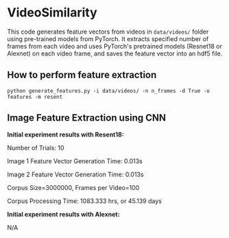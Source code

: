 # VideoSimilarity

This code generates feature vectors from videos in `data/videos/` folder using pre-trained models from PyTorch. It extracts specified number of frames from each video and uses PyTorch's pretrained models (Resnet18 or Alexnet) on each video frame, and saves the feature vector into an hdf5 file.

## How to perform feature extraction

`python generate_features.py -i data/videos/ -n n_frames -d True -o features -m resent`

## Image Feature Extraction using CNN

**Initial experiment results with Resent18:**

Number of Trials: 10

Image 1 Feature Vector Generation Time: 0.013s

Image 2 Feature Vector Generation Time: 0.013s

Corpus Size=3000000, Frames per Video=100

Corpus Processing Time: 1083.333 hrs, or 45.139 days

**Initial experiment results with Alexnet:**

N/A
